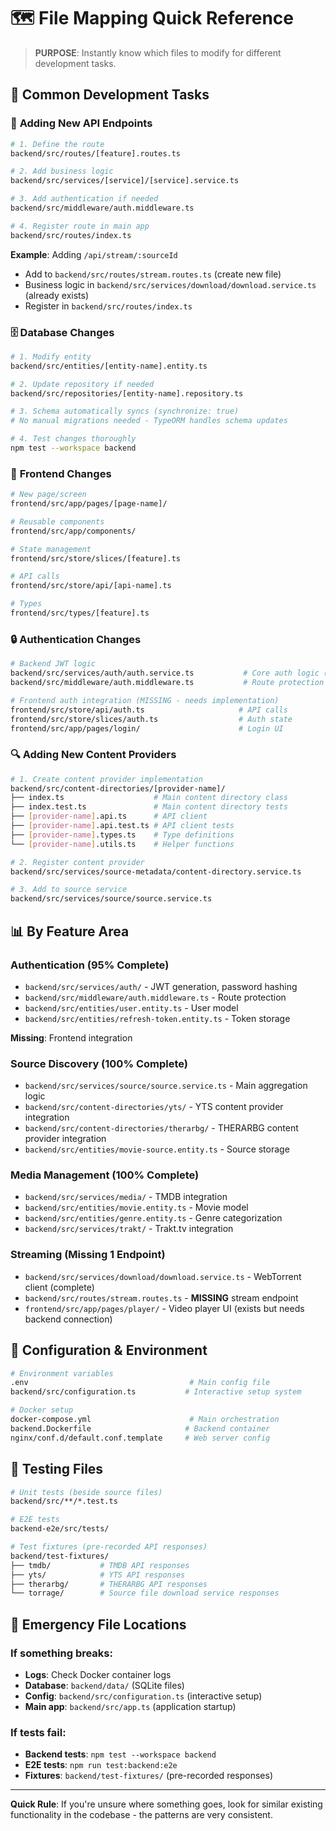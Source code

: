 # 🗺️ File Mapping Quick Reference

> **PURPOSE**: Instantly know which files to modify for different development tasks.

## 🎯 **Common Development Tasks**

### 🚪 **Adding New API Endpoints**

```bash
# 1. Define the route
backend/src/routes/[feature].routes.ts

# 2. Add business logic
backend/src/services/[service]/[service].service.ts

# 3. Add authentication if needed
backend/src/middleware/auth.middleware.ts

# 4. Register route in main app
backend/src/routes/index.ts
```

**Example**: Adding `/api/stream/:sourceId`

- Add to `backend/src/routes/stream.routes.ts` (create new file)
- Business logic in `backend/src/services/download/download.service.ts` (already exists)
- Register in `backend/src/routes/index.ts`

### 🗄️ **Database Changes**

```bash
# 1. Modify entity
backend/src/entities/[entity-name].entity.ts

# 2. Update repository if needed
backend/src/repositories/[entity-name].repository.ts

# 3. Schema automatically syncs (synchronize: true)
# No manual migrations needed - TypeORM handles schema updates

# 4. Test changes thoroughly
npm test --workspace backend
```

### 🎨 **Frontend Changes**

```bash
# New page/screen
frontend/src/app/pages/[page-name]/

# Reusable components
frontend/src/app/components/

# State management
frontend/src/store/slices/[feature].ts

# API calls
frontend/src/store/api/[api-name].ts

# Types
frontend/src/types/[feature].ts
```

### 🔒 **Authentication Changes**

```bash
# Backend JWT logic
backend/src/services/auth/auth.service.ts           # Core auth logic (complete)
backend/src/middleware/auth.middleware.ts           # Route protection (complete)

# Frontend auth integration (MISSING - needs implementation)
frontend/src/store/api/auth.ts                     # API calls
frontend/src/store/slices/auth.ts                  # Auth state
frontend/src/app/pages/login/                      # Login UI
```

### 🔍 **Adding New Content Providers**

```bash
# 1. Create content provider implementation
backend/src/content-directories/[provider-name]/
├── index.ts                    # Main content directory class
├── index.test.ts               # Main content directory tests
├── [provider-name].api.ts      # API client
├── [provider-name].api.test.ts # API client tests
├── [provider-name].types.ts    # Type definitions
└── [provider-name].utils.ts    # Helper functions

# 2. Register content provider
backend/src/services/source-metadata/content-directory.service.ts

# 3. Add to source service
backend/src/services/source/source.service.ts
```

## 📊 **By Feature Area**

### **Authentication (95% Complete)**

- `backend/src/services/auth/` - JWT generation, password hashing
- `backend/src/middleware/auth.middleware.ts` - Route protection
- `backend/src/entities/user.entity.ts` - User model
- `backend/src/entities/refresh-token.entity.ts` - Token storage

**Missing**: Frontend integration

### **Source Discovery (100% Complete)**

- `backend/src/services/source/source.service.ts` - Main aggregation logic
- `backend/src/content-directories/yts/` - YTS content provider integration
- `backend/src/content-directories/therarbg/` - THERARBG content provider integration
- `backend/src/entities/movie-source.entity.ts` - Source storage

### **Media Management (100% Complete)**

- `backend/src/services/media/` - TMDB integration
- `backend/src/entities/movie.entity.ts` - Movie model
- `backend/src/entities/genre.entity.ts` - Genre categorization
- `backend/src/services/trakt/` - Trakt.tv integration

### **Streaming (Missing 1 Endpoint)**

- `backend/src/services/download/download.service.ts` - WebTorrent client (complete)
- `backend/src/routes/stream.routes.ts` - **MISSING** stream endpoint
- `frontend/src/app/pages/player/` - Video player UI (exists but needs backend connection)

## 🔧 **Configuration & Environment**

```bash
# Environment variables
.env                                    # Main config file
backend/src/configuration.ts           # Interactive setup system

# Docker setup
docker-compose.yml                      # Main orchestration
backend.Dockerfile                     # Backend container
nginx/conf.d/default.conf.template     # Web server config
```

## 🧪 **Testing Files**

```bash
# Unit tests (beside source files)
backend/src/**/*.test.ts

# E2E tests
backend-e2e/src/tests/

# Test fixtures (pre-recorded API responses)
backend/test-fixtures/
├── tmdb/           # TMDB API responses
├── yts/            # YTS API responses
├── therarbg/       # THERARBG API responses
└── torrage/        # Source file download service responses
```

## 🚨 **Emergency File Locations**

### **If something breaks:**

- **Logs**: Check Docker container logs
- **Database**: `backend/data/` (SQLite files)
- **Config**: `backend/src/configuration.ts` (interactive setup)
- **Main app**: `backend/src/app.ts` (application startup)

### **If tests fail:**

- **Backend tests**: `npm test --workspace backend`
- **E2E tests**: `npm run test:backend:e2e`
- **Fixtures**: `backend/test-fixtures/` (pre-recorded responses)

---

**Quick Rule**: If you're unsure where something goes, look for similar existing functionality in the codebase - the patterns are very consistent.
